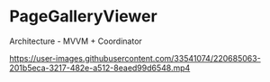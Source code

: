 # PageGalleryViewer
Architecture - MVVM + Coordinator

https://user-images.githubusercontent.com/33541074/220685063-201b5eca-3217-482e-a512-8eaed99d6548.mp4

